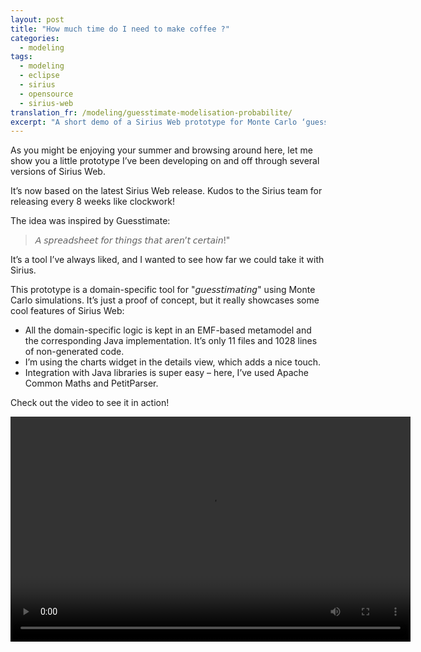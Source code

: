 ```yaml
---
layout: post
title: "How much time do I need to make coffee ?"
categories:
  - modeling
tags:
  - modeling
  - eclipse
  - sirius
  - opensource  
  - sirius-web
translation_fr: /modeling/guesstimate-modelisation-probabilite/
excerpt: "A short demo of a Sirius Web prototype for Monte Carlo ‘guesstimates’—for modelers and engineers—showing how to build domain tools fast."
---
```


As you might be enjoying your summer and browsing around here, let me show you a little prototype I’ve been developing on and off through several versions of Sirius Web.

It’s now based on the latest Sirius Web release. Kudos to the Sirius team for releasing every 8 weeks like clockwork!

The idea was inspired by Guesstimate: 
> 𝘈 𝘴𝘱𝘳𝘦𝘢𝘥𝘴𝘩𝘦𝘦𝘵 𝘧𝘰𝘳 𝘵𝘩𝘪𝘯𝘨𝘴 𝘵𝘩𝘢𝘵 𝘢𝘳𝘦𝘯’𝘵 𝘤𝘦𝘳𝘵𝘢𝘪𝘯!" 

It’s a tool I’ve always liked, and I wanted to see how far we could take it with Sirius.

This prototype is a domain-specific tool for "𝘨𝘶𝘦𝘴𝘴𝘵𝘪𝘮𝘢𝘵𝘪𝘯𝘨" using Monte Carlo simulations. It’s just a proof of concept, but it really showcases some cool features of Sirius Web:
 - All the domain-specific logic is kept in an EMF-based metamodel and the corresponding Java implementation. It’s only 11 files and 1028 lines of non-generated code.
 - I’m using the charts widget in the details view, which adds a nice touch.
 - Integration with Java libraries is super easy – here, I’ve used Apache Common Maths and PetitParser.

 Check out the video to see it in action!

<video  width="640" height="360" controls><source src="{{ site.url }}/media/2024-08-08-Guesstimate.mp4">Your browser does not support the video tag.</video>